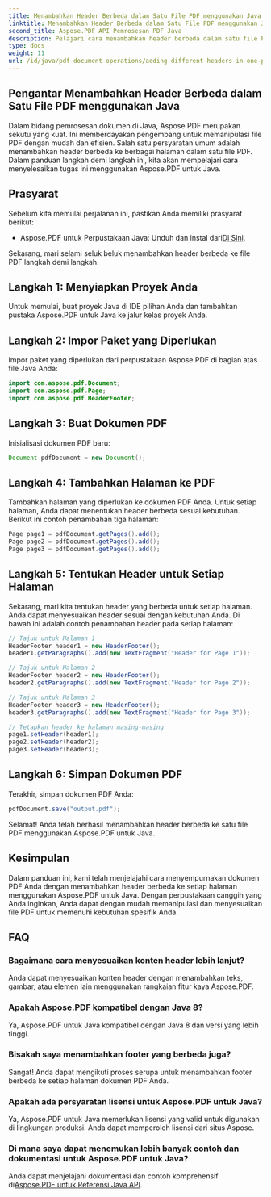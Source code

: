 ```yaml
---
title: Menambahkan Header Berbeda dalam Satu File PDF menggunakan Java
linktitle: Menambahkan Header Berbeda dalam Satu File PDF menggunakan Java
second_title: Aspose.PDF API Pemrosesan PDF Java
description: Pelajari cara menambahkan header berbeda dalam satu file PDF menggunakan Java dengan Aspose.PDF. Panduan langkah demi langkah untuk menyesuaikan header PDF.
type: docs
weight: 11
url: /id/java/pdf-document-operations/adding-different-headers-in-one-pdf-file-using-java/
---
```


## Pengantar Menambahkan Header Berbeda dalam Satu File PDF menggunakan Java

Dalam bidang pemrosesan dokumen di Java, Aspose.PDF merupakan sekutu yang kuat. Ini memberdayakan pengembang untuk memanipulasi file PDF dengan mudah dan efisien. Salah satu persyaratan umum adalah menambahkan header berbeda ke berbagai halaman dalam satu file PDF. Dalam panduan langkah demi langkah ini, kita akan mempelajari cara menyelesaikan tugas ini menggunakan Aspose.PDF untuk Java. 

## Prasyarat

Sebelum kita memulai perjalanan ini, pastikan Anda memiliki prasyarat berikut:

-  Aspose.PDF untuk Perpustakaan Java: Unduh dan instal dari[Di Sini](https://releases.aspose.com/pdf/java/).

Sekarang, mari selami seluk beluk menambahkan header berbeda ke file PDF langkah demi langkah.

## Langkah 1: Menyiapkan Proyek Anda

Untuk memulai, buat proyek Java di IDE pilihan Anda dan tambahkan pustaka Aspose.PDF untuk Java ke jalur kelas proyek Anda.

## Langkah 2: Impor Paket yang Diperlukan

Impor paket yang diperlukan dari perpustakaan Aspose.PDF di bagian atas file Java Anda:

```java
import com.aspose.pdf.Document;
import com.aspose.pdf.Page;
import com.aspose.pdf.HeaderFooter;
```

## Langkah 3: Buat Dokumen PDF

Inisialisasi dokumen PDF baru:

```java
Document pdfDocument = new Document();
```

## Langkah 4: Tambahkan Halaman ke PDF

Tambahkan halaman yang diperlukan ke dokumen PDF Anda. Untuk setiap halaman, Anda dapat menentukan header berbeda sesuai kebutuhan. Berikut ini contoh penambahan tiga halaman:

```java
Page page1 = pdfDocument.getPages().add();
Page page2 = pdfDocument.getPages().add();
Page page3 = pdfDocument.getPages().add();
```

## Langkah 5: Tentukan Header untuk Setiap Halaman

Sekarang, mari kita tentukan header yang berbeda untuk setiap halaman. Anda dapat menyesuaikan header sesuai dengan kebutuhan Anda. Di bawah ini adalah contoh penambahan header pada setiap halaman:

```java
// Tajuk untuk Halaman 1
HeaderFooter header1 = new HeaderFooter();
header1.getParagraphs().add(new TextFragment("Header for Page 1"));

// Tajuk untuk Halaman 2
HeaderFooter header2 = new HeaderFooter();
header2.getParagraphs().add(new TextFragment("Header for Page 2"));

// Tajuk untuk Halaman 3
HeaderFooter header3 = new HeaderFooter();
header3.getParagraphs().add(new TextFragment("Header for Page 3"));

// Tetapkan header ke halaman masing-masing
page1.setHeader(header1);
page2.setHeader(header2);
page3.setHeader(header3);
```

## Langkah 6: Simpan Dokumen PDF

Terakhir, simpan dokumen PDF Anda:

```java
pdfDocument.save("output.pdf");
```

Selamat! Anda telah berhasil menambahkan header berbeda ke satu file PDF menggunakan Aspose.PDF untuk Java.

## Kesimpulan

Dalam panduan ini, kami telah menjelajahi cara menyempurnakan dokumen PDF Anda dengan menambahkan header berbeda ke setiap halaman menggunakan Aspose.PDF untuk Java. Dengan perpustakaan canggih yang Anda inginkan, Anda dapat dengan mudah memanipulasi dan menyesuaikan file PDF untuk memenuhi kebutuhan spesifik Anda.

## FAQ

### Bagaimana cara menyesuaikan konten header lebih lanjut?

Anda dapat menyesuaikan konten header dengan menambahkan teks, gambar, atau elemen lain menggunakan rangkaian fitur kaya Aspose.PDF.

### Apakah Aspose.PDF kompatibel dengan Java 8?

Ya, Aspose.PDF untuk Java kompatibel dengan Java 8 dan versi yang lebih tinggi.

### Bisakah saya menambahkan footer yang berbeda juga?

Sangat! Anda dapat mengikuti proses serupa untuk menambahkan footer berbeda ke setiap halaman dokumen PDF Anda.

### Apakah ada persyaratan lisensi untuk Aspose.PDF untuk Java?

Ya, Aspose.PDF untuk Java memerlukan lisensi yang valid untuk digunakan di lingkungan produksi. Anda dapat memperoleh lisensi dari situs Aspose.

### Di mana saya dapat menemukan lebih banyak contoh dan dokumentasi untuk Aspose.PDF untuk Java?

 Anda dapat menjelajahi dokumentasi dan contoh komprehensif di[Aspose.PDF untuk Referensi Java API](https://reference.aspose.com/pdf/java/).